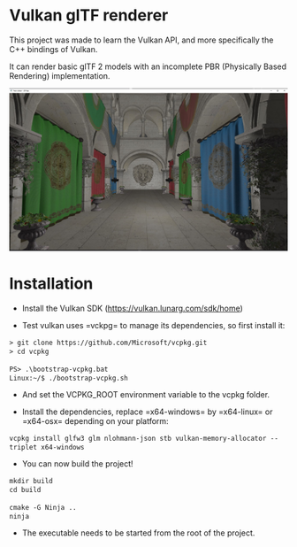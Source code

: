 # Vulkan glTF renderer

This project was made to learn the Vulkan API, and more specifically the C++ bindings of Vulkan.

It can render basic glTF 2 models with an incomplete PBR (Physically Based Rendering) implementation.

![Screen shot of Sponza, a scene often used in tech demos](./screenshot-sponza.jpg)

# Installation

- Install the Vulkan SDK (https://vulkan.lunarg.com/sdk/home)

- Test vulkan uses =vckpg= to manage its dependencies, so first install it:

```
> git clone https://github.com/Microsoft/vcpkg.git
> cd vcpkg

PS> .\bootstrap-vcpkg.bat
Linux:~/$ ./bootstrap-vcpkg.sh
```

- And set the VCPKG_ROOT environment variable to the vcpkg folder.

- Install the dependencies, replace =x64-windows= by =x64-linux= or =x64-osx= depending on your platform:

```
vcpkg install glfw3 glm nlohmann-json stb vulkan-memory-allocator --triplet x64-windows
```

- You can now build the project!

```
mkdir build
cd build

cmake -G Ninja ..
ninja
```

- The executable needs to be started from the root of the project.
